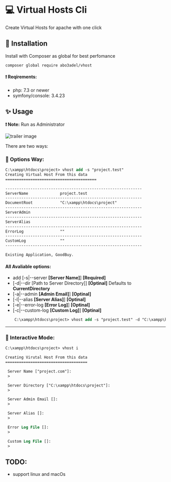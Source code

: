 # :computer: Virtual Hosts Cli
Create Virtual Hosts for apache with one click

## :wrench: Installation
Install with Composer as global for best perfomance
```
composer global require abo3adel/vhost
```
#### :heavy_exclamation_mark: Reqirements:
* php: 7.3 or newer
* symfony/console: 3.4.23


## :sparkles: Usage
**:heavy_exclamation_mark: Note:** Run as Administrator

![trailer image](https://github.com/abo3adel/vhost/blob/master/trailer.gif)

There are two ways:
### :fax: Options Way:
```ps 
C:\xampp\htdocs\project> vhost add -s "project.test"
Creating Virtual Host From this data
========================================

------------------------------------------------------------
ServerName              project.test
------------------------------------------------------------
DocumentRoot            "C:\xampp\htdocs\project"
------------------------------------------------------------
ServerAdmin             
------------------------------------------------------------
ServerAlias             
------------------------------------------------------------
ErrorLog                ""
------------------------------------------------------------
CustomLog               ""
------------------------------------------------------------

Existing Application, GoodBuy.
```

#### All Avaliable options:

* add [-s|--server **[Server Name]**] **[Required]**
* [-d|--dir [Path to Server Directory]] **[Optinal]** Defaults to **CurrentDirectory**
* [-a|--admin **[Admin Email]**] **[Optinal]**
* [-l|--alias **[Server Alias]**] **[Optinal]**
* [-e|--error-log **[Error Log]**] **[Optinal]**
* [-c|--custom-log **[Custom Log]**] **[Optinal]**
```ps
    C:\xampp\htdocs\project> vhost add -s "project.test" -d "C:\xampp\htdocs\someOtherApp" -a "example@some.com" -l "dev.preoject.test" -e "path/to/error/file.log" -c "path/to/custom/file.log"
```
---
### :gift: Interactive Mode:
```ps
C:\xampp\htdocs\project> vhost i

Creating Virutal Host From this data
====================================

 Server Name ["project.com"]:
 >

 Server Directory ["C:\xampp\htdocs\project"]:
 >

 Server Admin Email []:
 >

 Server Alias []:
 >

 Error Log File []:
 >

 Custom Log File []:
 >

```

## TODO:
* support linux and macOs

